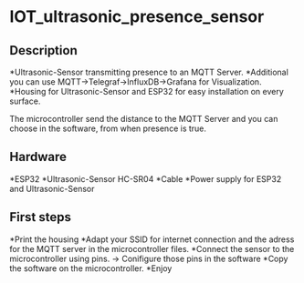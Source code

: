 # IOT_ultrasonic_presence_sensor


## Description

*Ultrasonic-Sensor transmitting presence to an MQTT Server.
*Additional you can use MQTT->Telegraf->InfluxDB->Grafana for Visualization.
*Housing for Ultrasonic-Sensor and ESP32 for easy installation on every surface.

The microcontroller send the distance to the MQTT Server and you can choose in the software, from when presence is true.


## Hardware

*ESP32
*Ultrasonic-Sensor HC-SR04
*Cable
*Power supply for ESP32 and Ultrasonic-Sensor 


## First steps

*Print the housing
*Adapt your SSID for internet connection and the adress for the MQTT server in the microcontroller files.
*Connect the sensor to the microcontroller using pins. -> Conifigure those pins in the software
*Copy the software on the microcontroller.
*Enjoy

